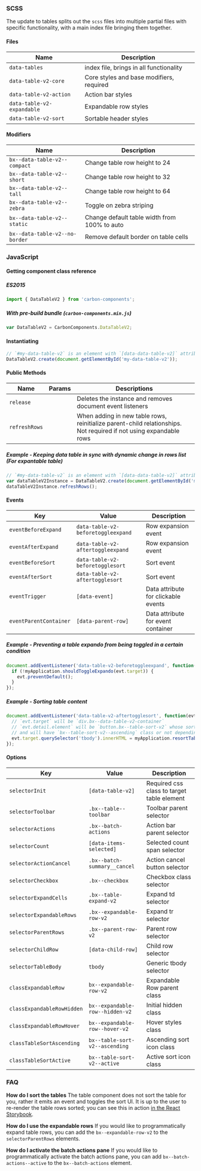 ### SCSS

The update to tables splits out the `scss` files into multiple partial files with specific functionality, with a main index file bringing them together.

#### Files

| Name                       | Description                              |
| -------------------------- | ---------------------------------------- |
| `data-tables`              | index file, brings in all functionality  |
| `data-table-v2-core`       | Core styles and base modifiers, required |
| `data-table-v2-action`     | Action bar styles                        |
| `data-table-v2-expandable` | Expandable row styles                    |
| `data-table-v2-sort`       | Sortable header styles                   |

#### Modifiers

| Name                           | Description                                  |
| ------------------------------ | -------------------------------------------- |
| `bx--data-table-v2--compact`   | Change table row height to 24                |
| `bx--data-table-v2--short`     | Change table row height to 32                |
| `bx--data-table-v2--tall`      | Change table row height to 64                |
| `bx--data-table-v2--zebra`     | Toggle on zebra striping                     |
| `bx--data-table-v2--static`    | Change default table width from 100% to auto |
| `bx--data-table-v2--no-border` | Remove default border on table cells         |

### JavaScript

#### Getting component class reference

##### ES2015

```javascript
import { DataTableV2 } from 'carbon-components';
```

##### With pre-build bundle (`carbon-components.min.js`)

```javascript
var DataTableV2 = CarbonComponents.DataTableV2;
```

#### Instantiating

```javascript
// `#my-data-table-v2` is an element with `[data-data-table-v2]` attribute
DataTableV2.create(document.getElementById('my-data-table-v2'));
```

#### Public Methods

| Name          | Params | Descriptions                                                                                                      |
| ------------- | ------ | ----------------------------------------------------------------------------------------------------------------- |
| `release`     |        | Deletes the instance and removes document event listeners                                                         |
| `refreshRows` |        | When adding in new table rows, reinitialize parent-child relationships. Not required if not using expandable rows |

##### Example - Keeping data table in sync with dynamic change in rows list (For expantable table)

```javascript
// `#my-data-table-v2` is an element with `[data-data-table-v2]` attribute
var dataTableV2Instance = DataTableV2.create(document.getElementById('my-data-table-v2'));
dataTableV2Instance.refreshRows();
```

#### Events

| Key                    | Value                              | Description                         |
| ---------------------- | ---------------------------------- | ----------------------------------- |
| `eventBeforeExpand`    | `data-table-v2-beforetoggleexpand` | Row expansion event                 |
| `eventAfterExpand`     | `data-table-v2-aftertoggleexpand`  | Row expansion event                 |
| `eventBeforeSort`      | `data-table-v2-beforetogglesort`   | Sort event                          |
| `eventAfterSort`       | `data-table-v2-aftertogglesort`    | Sort event                          |
| `eventTrigger`         | `[data-event]`                     | Data attribute for clickable events |
| `eventParentContainer` | `[data-parent-row]`                | Data attribute for event container  |

##### Example - Preventing a table expando from being toggled in a certain condition

```javascript
document.addEventListener('data-table-v2-beforetoggleexpand', function(evt) {
  if (!myApplication.shouldToggleExpando(evt.target)) {
    evt.preventDefault();
  }
});
```

##### Example - Sorting table content

```javascript
document.addEventListener('data-table-v2-aftertogglesort', function(evt) {
  // `evt.target` will be `div.bx--data-table-v2-container`
  // `evt.detail.element` will be `button.bx--table-sort-v2` whose sorting is changed,
  // and will have `bx--table-sort-v2--ascending` class or not depending on the sorting state
  evt.target.querySelector('tbody').innerHTML = myApplication.resortTableContent(evt.target, evt.detail.element);
});
```

#### Options

| Key                        | Value                           | Description                                |
| -------------------------- | ------------------------------- | ------------------------------------------ |
| `selectorInit`             | `[data-table-v2]`               | Required css class to target table element |
| `selectorToolbar`          | `.bx--table--toolbar`           | Toolbar parent selector                    |
| `selectorActions`          | `.bx--batch-actions`            | Action bar parent selector                 |
| `selectorCount`            | `[data-items-selected]`         | Selected count span selector               |
| `selectorActionCancel`     | `.bx--batch-summary__cancel`    | Action cancel button selector              |
| `selectorCheckbox`         | `.bx--checkbox`                 | Checkbox class selector                    |
| `selectorExpandCells`      | `.bx--table-expand-v2`          | Expand td selector                         |
| `selectorExpandableRows`   | `.bx--expandable-row-v2`        | Expand tr selector                         |
| `selectorParentRows`       | `.bx--parent-row-v2`            | Parent row selector                        |
| `selectorChildRow`         | `[data-child-row]`              | Child row selector                         |
| `selectorTableBody`        | `tbody`                         | Generic tbody selector                     |
| `classExpandableRow`       | `bx--expandable-row-v2`         | Expandable Row parent class                |
| `classExpandableRowHidden` | `bx--expandable-row--hidden-v2` | Initial hidden class                       |
| `classExpandableRowHover`  | `bx--expandable-row--hover-v2`  | Hover styles class                         |
| `classTableSortAscending`  | `bx--table-sort-v2--ascending`  | Ascending sort icon class                  |
| `classTableSortActive`     | `bx--table-sort-v2--active`     | Active sort icon class                     |

### FAQ

**How do I sort the tables**
The table component does not sort the table for you, rather it emits an event and toggles the sort UI. It is up to the user to re-render the table rows sorted; you can see this in action [in the React Storybook](http://react.carbondesignsystem.com/?selectedKind=DataTable&selectedStory=with%20sorting&full=0&addons=1&stories=1&panelRight=0&addonPanel=storybook%2Factions%2Factions-panel).

**How do I use the expandable rows**
If you would like to programmatically expand table rows, you can add the `bx--expandable-row-v2` to the `selectorParentRows` elements.

**How do I activate the batch actions pane**
If you would like to programmatically activate the batch actions pane, you can add `bx--batch-actions--active` to the `bx--batch-actions` element.
